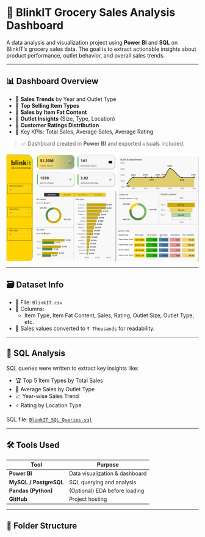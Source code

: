 # 🛒 BlinkIT Grocery Sales Analysis Dashboard

A data analysis and visualization project using **Power BI** and **SQL** on BlinkIT’s grocery sales data. The goal is to extract actionable insights about product performance, outlet behavior, and overall sales trends.

---

## 📊 Dashboard Overview

- 🔹 **Sales Trends** by Year and Outlet Type
- 🔹 **Top Selling Item Types**
- 🔹 **Sales by Item Fat Content**
- 🔹 **Outlet Insights** (Size, Type, Location)
- 🔹 **Customer Ratings Distribution**
- 🔹 Key KPIs: Total Sales, Average Sales, Average Rating

> ✅ Dashboard created in **Power BI** and exported visuals included.

![Dashboard Screenshot](https://github.com/Grajeevgithub/blinkit/blob/main/blink%20it/images/blinkit.png)

---

## 🗃️ Dataset Info

- 📄 File: `BlinkIT.csv`
- 📌 Columns:
  - Item Type, Item Fat Content, Sales, Rating, Outlet Size, Outlet Type, etc.
- 🔄 Sales values converted to `₹ Thousands` for readability.

---

## 🧮 SQL Analysis

SQL queries were written to extract key insights like:

- 🏆 Top 5 Item Types by Total Sales
- 📍 Average Sales by Outlet Type
- 📈 Year-wise Sales Trend
- ⭐ Rating by Location Type

SQL file: [`BlinkIT_SQL_Queries.sql`](BlinkIT_SQL_Queries.sql)

---

## 🛠️ Tools Used

| Tool       | Purpose                     |
|------------|-----------------------------|
| **Power BI** | Data visualization & dashboard |
| **MySQL / PostgreSQL** | SQL querying and analysis |
| **Pandas (Python)** | (Optional) EDA before loading |
| **GitHub** | Project hosting             |

---

## 📁 Folder Structure

